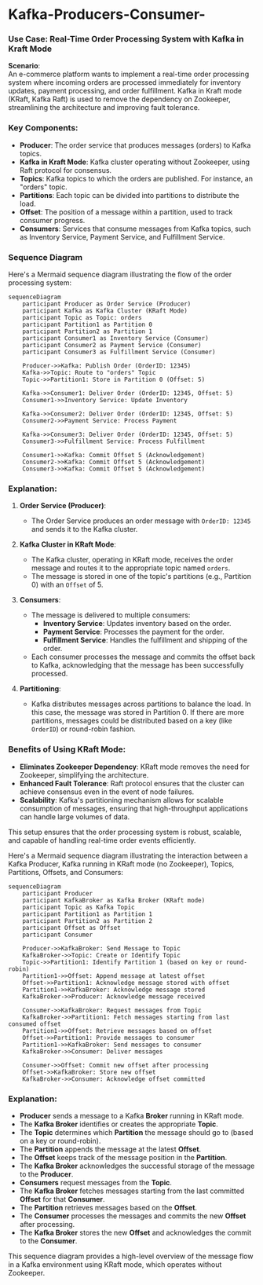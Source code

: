 # Kafka-Producers-Consumer-

### Use Case: Real-Time Order Processing System with Kafka in Kraft Mode

**Scenario**:  
An e-commerce platform wants to implement a real-time order processing system where incoming orders are processed immediately for inventory updates, payment processing, and order fulfillment. Kafka in Kraft mode (KRaft, Kafka Raft) is used to remove the dependency on Zookeeper, streamlining the architecture and improving fault tolerance.

### Key Components:
- **Producer**: The order service that produces messages (orders) to Kafka topics.
- **Kafka in Kraft Mode**: Kafka cluster operating without Zookeeper, using Raft protocol for consensus.
- **Topics**: Kafka topics to which the orders are published. For instance, an "orders" topic.
- **Partitions**: Each topic can be divided into partitions to distribute the load.
- **Offset**: The position of a message within a partition, used to track consumer progress.
- **Consumers**: Services that consume messages from Kafka topics, such as Inventory Service, Payment Service, and Fulfillment Service.

### Sequence Diagram

Here's a Mermaid sequence diagram illustrating the flow of the order processing system:

```mermaid
sequenceDiagram
    participant Producer as Order Service (Producer)
    participant Kafka as Kafka Cluster (KRaft Mode)
    participant Topic as Topic: orders
    participant Partition1 as Partition 0
    participant Partition2 as Partition 1
    participant Consumer1 as Inventory Service (Consumer)
    participant Consumer2 as Payment Service (Consumer)
    participant Consumer3 as Fulfillment Service (Consumer)
    
    Producer->>Kafka: Publish Order (OrderID: 12345)
    Kafka->>Topic: Route to "orders" Topic
    Topic->>Partition1: Store in Partition 0 (Offset: 5)
    
    Kafka->>Consumer1: Deliver Order (OrderID: 12345, Offset: 5)
    Consumer1->>Inventory Service: Update Inventory
    
    Kafka->>Consumer2: Deliver Order (OrderID: 12345, Offset: 5)
    Consumer2->>Payment Service: Process Payment
    
    Kafka->>Consumer3: Deliver Order (OrderID: 12345, Offset: 5)
    Consumer3->>Fulfillment Service: Process Fulfillment
    
    Consumer1->>Kafka: Commit Offset 5 (Acknowledgement)
    Consumer2->>Kafka: Commit Offset 5 (Acknowledgement)
    Consumer3->>Kafka: Commit Offset 5 (Acknowledgement)
```

### Explanation:

1. **Order Service (Producer)**:
   - The Order Service produces an order message with `OrderID: 12345` and sends it to the Kafka cluster.

2. **Kafka Cluster in KRaft Mode**:
   - The Kafka cluster, operating in KRaft mode, receives the order message and routes it to the appropriate topic named `orders`.
   - The message is stored in one of the topic's partitions (e.g., Partition 0) with an `Offset` of 5.

3. **Consumers**:
   - The message is delivered to multiple consumers:
     - **Inventory Service**: Updates inventory based on the order.
     - **Payment Service**: Processes the payment for the order.
     - **Fulfillment Service**: Handles the fulfillment and shipping of the order.
   - Each consumer processes the message and commits the offset back to Kafka, acknowledging that the message has been successfully processed.

4. **Partitioning**:
   - Kafka distributes messages across partitions to balance the load. In this case, the message was stored in Partition 0. If there are more partitions, messages could be distributed based on a key (like `OrderID`) or round-robin fashion.

### Benefits of Using KRaft Mode:
- **Eliminates Zookeeper Dependency**: KRaft mode removes the need for Zookeeper, simplifying the architecture.
- **Enhanced Fault Tolerance**: Raft protocol ensures that the cluster can achieve consensus even in the event of node failures.
- **Scalability**: Kafka's partitioning mechanism allows for scalable consumption of messages, ensuring that high-throughput applications can handle large volumes of data.

This setup ensures that the order processing system is robust, scalable, and capable of handling real-time order events efficiently.

Here's a Mermaid sequence diagram illustrating the interaction between a Kafka Producer, Kafka running in KRaft mode (no Zookeeper), Topics, Partitions, Offsets, and Consumers:

```mermaid
sequenceDiagram
    participant Producer
    participant KafkaBroker as Kafka Broker (KRaft mode)
    participant Topic as Kafka Topic
    participant Partition1 as Partition 1
    participant Partition2 as Partition 2
    participant Offset as Offset
    participant Consumer

    Producer->>KafkaBroker: Send Message to Topic
    KafkaBroker->>Topic: Create or Identify Topic
    Topic->>Partition1: Identify Partition 1 (based on key or round-robin)
    Partition1->>Offset: Append message at latest offset
    Offset->>Partition1: Acknowledge message stored with offset
    Partition1->>KafkaBroker: Acknowledge message stored
    KafkaBroker->>Producer: Acknowledge message received

    Consumer->>KafkaBroker: Request messages from Topic
    KafkaBroker->>Partition1: Fetch messages starting from last consumed offset
    Partition1->>Offset: Retrieve messages based on offset
    Offset->>Partition1: Provide messages to consumer
    Partition1->>KafkaBroker: Send messages to consumer
    KafkaBroker->>Consumer: Deliver messages

    Consumer->>Offset: Commit new offset after processing
    Offset->>KafkaBroker: Store new offset
    KafkaBroker->>Consumer: Acknowledge offset committed
```

### Explanation:

- **Producer** sends a message to a Kafka **Broker** running in KRaft mode.
- The **Kafka Broker** identifies or creates the appropriate **Topic**.
- The **Topic** determines which **Partition** the message should go to (based on a key or round-robin).
- The **Partition** appends the message at the latest **Offset**.
- The **Offset** keeps track of the message position in the **Partition**.
- The **Kafka Broker** acknowledges the successful storage of the message to the **Producer**.
- **Consumers** request messages from the **Topic**.
- The **Kafka Broker** fetches messages starting from the last committed **Offset** for that **Consumer**.
- The **Partition** retrieves messages based on the **Offset**.
- The **Consumer** processes the messages and commits the new **Offset** after processing.
- The **Kafka Broker** stores the new **Offset** and acknowledges the commit to the **Consumer**.

This sequence diagram provides a high-level overview of the message flow in a Kafka environment using KRaft mode, which operates without Zookeeper.

